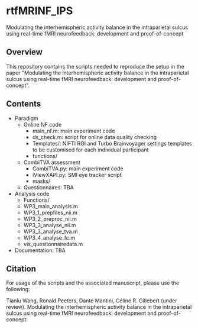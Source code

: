 # rtfMRINF_IPS
 Modulating the interhemispheric activity balance in the intraparietal sulcus using real-time fMRI neurofeedback: development and proof-of-concept

## Overview 

This repository contains the scripts needed to reproduce the setup in the paper "Modulating the interhemispheric activity balance in the intraparietal sulcus using real-time fMRI neurofeedback: development and proof-of-concept".

## Contents

* Paradigm
  * Online NF code
    * main_nf.m: main experiment code
    * ds_check.m: script for online data quality checking
    * Templates/: NIFTI ROI and Turbo Brainvoyager settings templates to be customised for each individual participant 
    * functions/
  * CombiTVA assessment
    * CombiTVA.py: main experiment code
    * iViewXAPI.py: SMI eye tracker script
    * masks/
  * Questionnaires: TBA
* Analysis code
  * Functions/
  * WP3_main_analysis.m
  * WP3_1_prepfiles_nii.m
  * WP3_2_preproc_nii.m
  * WP3_3_analyse_nii.m
  * WP3_3_analyse_tva.m
  * WP3_4_analyse_fc.m
  * vis_questionnairedata.m
* Documentation: TBA

## Citation

For usage of the scripts and the associated manuscript, please use the following:

Tianlu Wang, Ronald Peeters, Dante Mantini, Céline R. Gillebert (under review). Modulating the interhemispheric activity balance in the intraparietal sulcus using real-time fMRI neurofeedback: development and proof-of-concept. 
